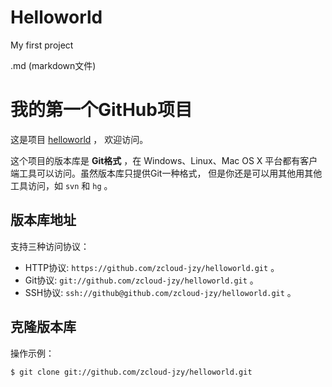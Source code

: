 # Helloworld
My first project

.md (markdown文件)
# 我的第一个GitHub项目

这是项目 [helloworld](https://github.com/zcloud-jzy/helloworld) ，
欢迎访问。

这个项目的版本库是 **Git格式** ，在 Windows、Linux、Mac OS X
平台都有客户端工具可以访问。虽然版本库只提供Git一种格式，
但是你还是可以用其他用其他工具访问，如 ``svn`` 和 ``hg`` 。

## 版本库地址

支持三种访问协议：

* HTTP协议: `https://github.com/zcloud-jzy/helloworld.git` 。
* Git协议: `git://github.com/zcloud-jzy/helloworld.git` 。
* SSH协议: `ssh://github@github.com/zcloud-jzy/helloworld.git` 。

## 克隆版本库

操作示例：

    $ git clone git://github.com/zcloud-jzy/helloworld.git
